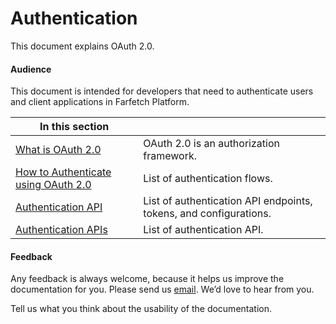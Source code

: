 <!--labels= "authentication"-->
<!--title:start-->
# Authentication
<!--title:end-->

<!--shortdesc:start-->

This document explains OAuth 2.0.
<!--shortdesc:end-->

<!--desc:start-->

#### Audience

This document is intended for developers that need to authenticate users and client applications in Farfetch Platform.


<!--tree:start-->

| In this section |      |
|------|------|
| [What is OAuth 2.0](what-is-oauth-20.md) | OAuth 2.0 is an authorization framework. |
| [How to Authenticate using OAuth 2.0](authentication.md) | List of authentication flows. |
| [Authentication API](authentication-api.md) | List of authentication API endpoints, tokens, and configurations. |
| [Authentication APIs](apis/authentication-apis.md) | List of authentication API. |


<!--tree:end-->


#### Feedback
Any feedback is always welcome, because it helps us improve the documentation for you. Please send us [email](mailto:paula.vaz@farfetch.com). We’d love to hear from you.

Tell us what you think about the usability of the documentation.

<!--desc:end-->